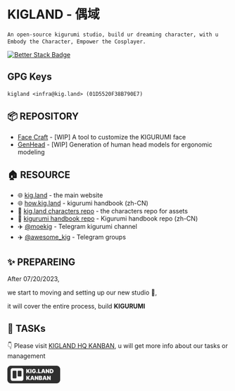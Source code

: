 # KIGLAND - 偶域
```
An open-source kigurumi studio, build ur dreaming character, with u
Embody the Character, Empower the Cosplayer.
```

[![Better Stack Badge](https://uptime.betterstack.com/status-badges/v1/monitor/z2q3.svg)](https://uptime.betterstack.com/?utm_source=status_badge)

## GPG Keys
```
kigland <infra@kig.land> (01D5520F38B790E7)
```

## 📦 REPOSITORY

- [Face Craft](https://github.com/kigland/craft) - [WIP] A tool to customize the KIGURUMI face
- [GenHead](https://github.com/kigland/gen-head) - [WIP] Generation of human head models for ergonomic modeling

## 🏠 RESOURCE
- 🌐 [kig.land](https://kig.land) - the main website
- 🌐 [how.kig.land](https://how.kig.land) - kigurumi handbook (zh-CN)
- 🐙 [kig.land characters repo](https://github.com/kigland/characters) - the characters repo for assets
- 🐙 [kigurumi handbook repo](https://github.com/u-u-z/kigurumi) - Kigurumi handbook repo (zh-CN)
- ✈️ [@moekig](https://t.me/moekig) - Telegram kigurumi channel
- ✈️ [@awesome_kig](https://t.me/awesome_kig) - Telegram groups 

## ✨ PREPAREING
After 07/20/2023,
  
we start to moving and setting up our new studio 🚚,  
  
it will cover the entire process, build **KIGURUMI**  

## 📌 TASKs
👇 Please visit [KIGLAND HQ KANBAN](https://github.com/orgs/kigland/projects/2), u will get more info about our tasks or management
  
<a href="https://github.com/orgs/kigland/projects/2" target="_blank" >
  <img src="/assets/kanban-button.svg" alt="kigland kanban" width="120">
</a>


